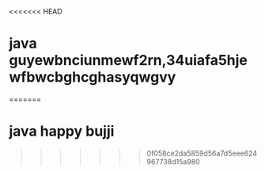 
<<<<<<< HEAD
# java guyewbnciunmewf2rn,34uiafa5hjewfbwcbghcghasyqwgvy
=======
# java happy bujji
>>>>>>> 0f058ce2da5859d56a7d5eee624967738d15a980
